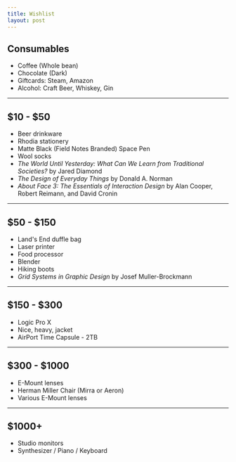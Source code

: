 ```yaml
---
title: Wishlist
layout: post
---
```


## Consumables

+ Coffee (Whole bean)
+ Chocolate (Dark)
+ Giftcards: Steam, Amazon
+ Alcohol: Craft Beer, Whiskey, Gin

- - -

## $10 - $50

+ Beer drinkware
+ Rhodia stationery
+ Matte Black (Field Notes Branded) Space Pen
+ Wool socks
+ *The World Until Yesterday: What Can We Learn from Traditional Societies?* by Jared Diamond
+ *The Design of Everyday Things* by Donald A. Norman
+ *About Face 3: The Essentials of Interaction Design* by Alan Cooper, Robert Reimann, and David Cronin

- - -

## $50 - $150

+ Land's End duffle bag
+ Laser printer
+ Food processor
+ Blender
+ Hiking boots
+ *Grid Systems in Graphic Design* by Josef Muller-Brockmann

- - -

## $150 - $300

+ Logic Pro X
+ Nice, heavy, jacket
+ AirPort Time Capsule - 2TB

- - -

## $300 - $1000

+ E-Mount lenses
+ Herman Miller Chair (Mirra or Aeron)
+ Various E-Mount lenses

- - -

## $1000+

+ Studio monitors
+ Synthesizer / Piano / Keyboard
